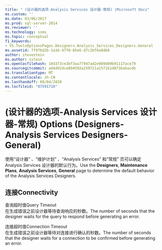 ```yaml
---
title: " (设计器的选项-Analysis Services 设计器-常规) |Microsoft Docs"
ms.custom: ''
ms.date: 03/06/2017
ms.prod: sql-server-2014
ms.reviewer: ''
ms.technology: ssms
ms.topic: conceptual
f1_keywords:
- VS.ToolsOptionsPages.Designers.Analysis_Services_Designers.General
ms.assetid: 7f976d2b-1a16-47f8-85e6-d7c2bf6a84b8
author: stevestein
ms.author: sstein
ms.openlocfilehash: 10d373ce3bf3aa77947ad2e989d09b91117ace79
ms.sourcegitcommit: ad4d92dce894592a259721a1571b1d8736abacdb
ms.translationtype: MT
ms.contentlocale: zh-CN
ms.lasthandoff: 08/04/2020
ms.locfileid: "87591710"
---
```

# <a name="options-designers-analysis-services-designers-general"></a><span data-ttu-id="05943-102"> (设计器的选项-Analysis Services 设计器-常规) </span><span class="sxs-lookup"><span data-stu-id="05943-102">Options (Designers-Analysis Services Designers-General)</span></span>
  <span data-ttu-id="05943-103">使用“设计器”  、“维护计划”  、“Analysis Services”  和“常规”  页可以确定 Analysis Services 设计器的默认行为。</span><span class="sxs-lookup"><span data-stu-id="05943-103">Use the **Designers**, **Maintenance Plans**, **Analysis Services**, **General** page to determine the default behavior of the Analysis Services Designers.</span></span>  
  
## <a name="connectivity"></a><span data-ttu-id="05943-104">连接</span><span class="sxs-lookup"><span data-stu-id="05943-104">Connectivity</span></span>  
 <span data-ttu-id="05943-105">查询超时值</span><span class="sxs-lookup"><span data-stu-id="05943-105">Query Timeout</span></span>  
 <span data-ttu-id="05943-106">在生成错误之前设计器等待查询响应的秒数。</span><span class="sxs-lookup"><span data-stu-id="05943-106">The number of seconds that the designer waits for the query to respond before generating an error.</span></span>  
  
 <span data-ttu-id="05943-107">连接超时值</span><span class="sxs-lookup"><span data-stu-id="05943-107">Connection Timeout</span></span>  
 <span data-ttu-id="05943-108">在生成错误之前设计器等待对连接进行确认的秒数。</span><span class="sxs-lookup"><span data-stu-id="05943-108">The number of seconds that the designer waits for a connection to be confirmed before generating an error.</span></span>  
  
  
